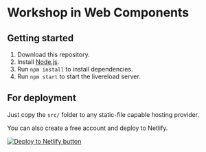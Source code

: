 # Workshop in Web Components

## Getting started

1. Download this repository.
1. Install [Node.js](https://nodejs.org/en/).
1. Run `npm install` to install dependencies.
1. Run `npm start` to start the livereload server.

## For deployment

Just copy the `src/` folder to any static-file capable hosting provider.

You can also create a free account and deploy to Netlify.

[![Deploy to Netlify button](https://www.netlify.com/img/deploy/button.svg)](https://app.netlify.com/start/deploy?repository=https://github.com/nilsnh/web-components-workshop)
